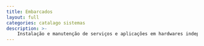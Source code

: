```yaml
---
title: Embarcados
layout: full
categories: catalago sistemas
description: >-
    Instalação e manutenção de serviços e aplicações em hardwares independentes de baixos custos.
---
```

